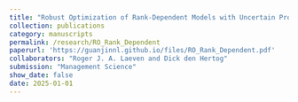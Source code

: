 ```yaml
---
title: "Robust Optimization of Rank-Dependent Models with Uncertain Probabilities"
collection: publications
category: manuscripts
permalink: /research/RO_Rank_Dependent
paperurl: 'https://guanjinnl.github.io/files/RO_Rank_Dependent.pdf'
collaborators: "Roger J. A. Laeven and Dick den Hertog"
submission: "Management Science"
show_date: false
date: 2025-01-01
---
```

